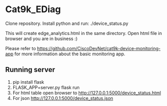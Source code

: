 # Cat9k_EDiag
Clone repository. Install python and run:
./device_status.py

This will create edge_analytics.html in the same directory.
Open html file in browser and you are in business :)

Please refer to https://github.com/CiscoDevNet/cat9k-device-monitoring-app
for more information about the basic monitoring app.

## Running server
1. pip install flask
2. FLASK_APP=server.py flask run
3. For html table open browser to http://127.0.0.1:5000/device_status.html
4. For json http://127.0.0.1:5000/device_status.json
